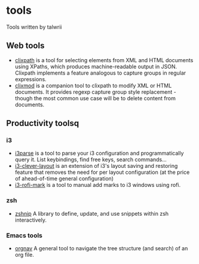 # tools

Tools written by talwrii

## Web tools

* [clixpath](https://github.com/talwrii/clixpath) is a tool for selecting elements from XML and HTML documents using XPaths, which produces machine-readable output in JSON. Clixpath implements a feature analogous to capture groups in regular expressions.
* [clixmod](https://github.com/talwrii/clixmod) is a companion tool to clixpath to modify XML or HTML documents. It provides regexp capture group style replacement - though the most common use case will be to delete content from documents.
 
## Productivity toolsq

### i3

* [i3parse](https://github.com/talwrii/i3parse) is a tool to parse your i3 configuration and programmatically query it. List keybindings, find free keys, search commands...
* [i3-clever-layout](https://github.com/talwrii/i3-clever-layout) is an extension of i3's layout saving and restoring feature that removes the need for per layout configuration (at the price of ahead-of-time general configuration)
* [i3-rofi-mark](https://github.com/talwrii/i3-rofi-mark) is a tool to manual add marks to i3 windows using rofi.

### zsh

* [zshnip](https://github.com/facetframer/zshnip) A library to define, update, and use snippets within zsh interactively. 

### Emacs tools 

* [orgnav](https://github.com/facetframer/orgnav) A general tool to navigate the tree structure (and search) of an org file. 
